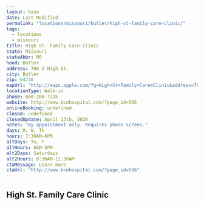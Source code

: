 ```yaml
---
layout: base
date: Last Modified
permalink: "locations/missouri/butler/high-st-family-care-clinic/"
tags:
  - locations
  - missouri
title: High St. Family Care Clinic
state: Missouri
stateAbbr: MO
hood: Butler
address: 706 S High St. 
city: Butler
zip: 64730
mapUrl: "http://maps.apple.com/?q=High+St+Family+Care+Clinic&address=706+S+High+St,Butler,Missouri,64730"
locationType: Walk-in
phone: 660-200-7135
website: http://www.bcmhospital.com/?page_id=556
onlineBooking: undefined
closed: undefined
closedUpdate: April 13th, 2020
notes: "By appointment only. Requires phone screen."
days: M, W, Th
hours: 7:30AM-6PM
altDays: Tu, F
altHours: 8AM-5PM
alt2Days: Saturdays
alt2Hours: 8:30AM-11:30AM
ctaMessage: Learn more
ctaUrl: "http://www.bcmhospital.com/?page_id=556"
---
```

## High St. Family Care Clinic